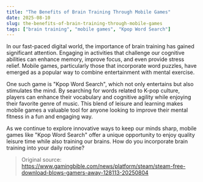 ```yaml
---
title: "The Benefits of Brain Training Through Mobile Games"
date: 2025-08-10
slug: the-benefits-of-brain-training-through-mobile-games
tags: ["brain training", "mobile games", "Kpop Word Search"]
---
```


In our fast-paced digital world, the importance of brain training has gained significant attention. Engaging in activities that challenge our cognitive abilities can enhance memory, improve focus, and even provide stress relief. Mobile games, particularly those that incorporate word puzzles, have emerged as a popular way to combine entertainment with mental exercise. 

One such game is "Kpop Word Search", which not only entertains but also stimulates the mind. By searching for words related to K-pop culture, players can enhance their vocabulary and cognitive agility while enjoying their favorite genre of music. This blend of leisure and learning makes mobile games a valuable tool for anyone looking to improve their mental fitness in a fun and engaging way. 

As we continue to explore innovative ways to keep our minds sharp, mobile games like "Kpop Word Search" offer a unique opportunity to enjoy quality leisure time while also training our brains. How do you incorporate brain training into your daily routine?
> Original source: https://www.gamingbible.com/news/platform/steam/steam-free-download-blows-gamers-away-128113-20250804